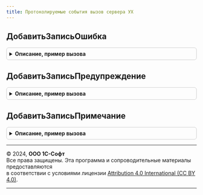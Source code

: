 ```yaml
---
title: Протоколируемые события вызов сервера УХ
---
```



## ДобавитьЗаписьОшибка
<details style="margin: 1em 0; padding: 0.5em; border: 1px solid #ccc; border-radius: 6px;">

<summary style="font-weight: bold; cursor: pointer;">Описание, пример вызова</summary>

```bsl

Процедура ДобавитьЗаписьОшибка(Событие, ОбъектМетаданных = Неопределено, Данные = Неопределено, Комментарий = Неопределено, ТехническаяИнформация = Неопределено) Экспорт
```

Пример вызова
```bsl
ПротоколируемыеСобытияВызовСервераУХ.ДобавитьЗаписьОшибка(Событие, ОбъектМетаданных, Данные, Комментарий, ТехническаяИнформация);
```
</details>

## ДобавитьЗаписьПредупреждение
<details style="margin: 1em 0; padding: 0.5em; border: 1px solid #ccc; border-radius: 6px;">

<summary style="font-weight: bold; cursor: pointer;">Описание, пример вызова</summary>

```bsl

Процедура ДобавитьЗаписьПредупреждение(Событие, ОбъектМетаданных = Неопределено, Данные = Неопределено, Комментарий, ТехническаяИнформация = Неопределено) Экспорт
```

Пример вызова
```bsl
ПротоколируемыеСобытияВызовСервераУХ.ДобавитьЗаписьПредупреждение(Событие, ОбъектМетаданных, Данные, Комментарий, ТехническаяИнформация);
```
</details>

## ДобавитьЗаписьПримечание
<details style="margin: 1em 0; padding: 0.5em; border: 1px solid #ccc; border-radius: 6px;">

<summary style="font-weight: bold; cursor: pointer;">Описание, пример вызова</summary>

```bsl

Процедура ДобавитьЗаписьПримечание(Событие, ОбъектМетаданных = Неопределено, Данные = Неопределено, Комментарий, ТехническаяИнформация = Неопределено) Экспорт
```

Пример вызова
```bsl
ПротоколируемыеСобытияВызовСервераУХ.ДобавитьЗаписьПримечание(Событие, ОбъектМетаданных, Данные, Комментарий, ТехническаяИнформация);
```
</details>

---

© 2024, **ООО 1С-Софт**  
Все права защищены. Эта программа и сопроводительные материалы предоставляются  
в соответствии с условиями лицензии [Attribution 4.0 International (CC BY 4.0)](https://creativecommons.org/licenses/by/4.0/legalcode).

---
